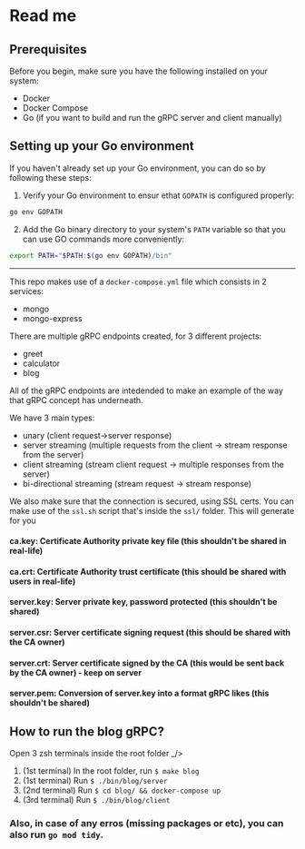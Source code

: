 # Read me

## Prerequisites

Before you begin, make sure you have the following installed on your system:

- Docker
- Docker Compose
- Go (if you want to build and run the gRPC server and client manually)

## Setting up your Go environment

If you haven't already set up your Go environment, you can do so by following these steps:

1. Verify your Go environment to ensur ethat `GOPATH` is configured properly:

```sh
go env GOPATH
```

2. Add the Go binary directory to your system's `PATH` variable so that you can use GO commands more conveniently:

```sh
export PATH="$PATH:$(go env GOPATH)/bin"
```

---

This repo makes use of a `docker-compose.yml` file which consists in 2 services:

- mongo
- mongo-express

There are multiple gRPC endpoints created, for 3 different projects:

- greet
- calculator
- blog

All of the gRPC endpoints are intedended to make an example of the way that gRPC concept has underneath.

We have 3 main types:

- unary (client request->server response)
- server streaming (multiple requests from the client -> stream response from the server)
- client streaming (stream client request -> multiple responses from the server)
- bi-directional streaming (stream request -> stream response)

We also make sure that the connection is secured, using SSL certs.
You can make use of the `ssl.sh` script that's inside the `ssl/` folder. This will generate for you

#### ca.key: Certificate Authority private key file (this shouldn't be shared in real-life)

#### ca.crt: Certificate Authority trust certificate (this should be shared with users in real-life)

#### server.key: Server private key, password protected (this shouldn't be shared)

#### server.csr: Server certificate signing request (this should be shared with the CA owner)

#### server.crt: Server certificate signed by the CA (this would be sent back by the CA owner) - keep on server

#### server.pem: Conversion of server.key into a format gRPC likes (this shouldn't be shared)

## How to run the blog gRPC?

Open 3 zsh terminals inside the root folder \_/>

1. (1st terminal) In the root folder, run `$ make blog`
2. (1st terminal) Run `$ ./bin/blog/server`
3. (2nd terminal) Run `$ cd blog/ && docker-compose up`
4. (3rd terminal) Run `$ ./bin/blog/client`

### Also, in case of any erros (missing packages or etc), you can also run `go mod tidy`.
